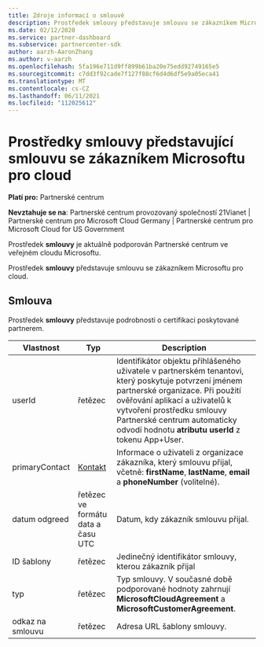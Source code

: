 ```yaml
---
title: Zdroje informací o smlouvě
description: Prostředek smlouvy představuje smlouvu se zákazníkem Microsoftu pro cloud s podrobnostmi o certifikaci poskytovanou partnerem.
ms.date: 02/12/2020
ms.service: partner-dashboard
ms.subservice: partnercenter-sdk
author: aarzh-AaronZhang
ms.author: v-aarzh
ms.openlocfilehash: 5fa196e711d9ff899b61ba20e75edd92749165e5
ms.sourcegitcommit: c7dd3f92cade7f127f88cf6d4d6df5e9a05eca41
ms.translationtype: MT
ms.contentlocale: cs-CZ
ms.lasthandoff: 06/11/2021
ms.locfileid: "112025612"
---
```

# <a name="agreement-resources-representing-a-microsoft-cloud-customer-agreement"></a>Prostředky smlouvy představující smlouvu se zákazníkem Microsoftu pro cloud

**Platí pro:** Partnerské centrum

**Nevztahuje se na**: Partnerské centrum provozovaný společností 21Vianet | Partnerské centrum pro Microsoft Cloud Germany | Partnerské centrum pro Microsoft Cloud for US Government

Prostředek **smlouvy** je aktuálně podporován Partnerské centrum ve veřejném cloudu Microsoftu.

Prostředek **smlouvy** představuje smlouvu se zákazníkem Microsoftu pro cloud.

## <a name="agreement"></a>Smlouva

Prostředek **smlouvy** představuje podrobnosti o certifikaci poskytované partnerem.

| Vlastnost       | Typ   | Description                                                                                               |
|----------------|--------|-----------------------------------------------------------------------------------------------------------|
| userId         | řetězec                         | Identifikátor objektu přihlášeného uživatele v partnerském tenantovi, který poskytuje potvrzení jménem partnerské organizace. Při použití ověřování aplikací a uživatelů k vytvoření prostředku smlouvy Partnerské centrum automaticky odvodí hodnotu **atributu userId** z tokenu App+User.                                                                             |
| primaryContact | [Kontakt](./utility-resources.md#contact) | Informace o uživateli z organizace zákazníka, který smlouvu přijal, včetně:  **firstName**, **lastName**, **email** a **phoneNumber** (volitelné). |
| datum odgreed     | řetězec ve formátu data a času UTC | Datum, kdy zákazník smlouvu přijal.                                 |
| ID šablony     |řetězec                          | Jedinečný identifikátor smlouvy, kterou zákazník přijal |
| typ           |řetězec                          | Typ smlouvy. V současné době podporované hodnoty zahrnují **MicrosoftCloudAgreement** a **MicrosoftCustomerAgreement**.|
| odkaz na smlouvu  | řetězec                         | Adresa URL šablony smlouvy.                                                    |
